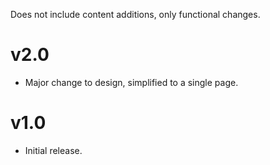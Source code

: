Does not include content additions, only functional changes.

# v2.0
- Major change to design, simplified to a single page.

# v1.0
- Initial release.
